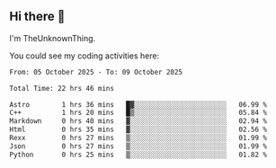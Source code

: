 ## Hi there 🙋

I'm TheUnknownThing.

You could see my coding activities here:
<!--START_SECTION:waka-->

```txt
From: 05 October 2025 - To: 09 October 2025

Total Time: 22 hrs 46 mins

Astro        1 hrs 36 mins   █▓░░░░░░░░░░░░░░░░░░░░░░░   06.99 %
C++          1 hrs 20 mins   █▒░░░░░░░░░░░░░░░░░░░░░░░   05.84 %
Markdown     0 hrs 40 mins   ▓░░░░░░░░░░░░░░░░░░░░░░░░   02.94 %
Html         0 hrs 35 mins   ▓░░░░░░░░░░░░░░░░░░░░░░░░   02.56 %
Rexx         0 hrs 27 mins   ▒░░░░░░░░░░░░░░░░░░░░░░░░   01.99 %
Json         0 hrs 27 mins   ▒░░░░░░░░░░░░░░░░░░░░░░░░   01.99 %
Python       0 hrs 25 mins   ▒░░░░░░░░░░░░░░░░░░░░░░░░   01.82 %
```

<!--END_SECTION:waka-->
